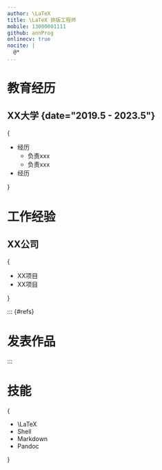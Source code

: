 ```yaml
---
author: \LaTeX
title: \LaTeX 排版工程师
mobile: 13000001111
github: annProg
onlinecv: true
nocite: |
  @*
...
```



# 教育经历

## XX大学 {date="2019.5 - 2023.5"}
{

- 经历
  - 负责xxx
  - 负责xxx
- 经历

}

# 工作经验

## XX公司
{

- XX项目
- XX项目

}

::: {#refs}
# 发表作品
:::

# 技能

{

- \LaTeX
- Shell
- Markdown
- Pandoc

}